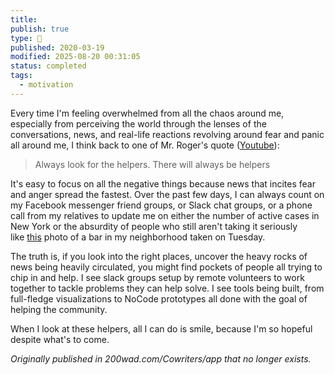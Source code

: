 ```yaml
---
title:
publish: true
type: 🌳
published: 2020-03-19
modified: 2025-08-20 00:31:05
status: completed
tags:
  - motivation
---
```

Every time I'm feeling overwhelmed from all the chaos around me, especially from perceiving the world through the lenses of the conversations, news, and real-life reactions revolving around fear and panic all around me, I think back to one of Mr. Roger's quote ([Youtube](https://www.youtube.com/watch?v=-LGHtc_D328)):

> Always look for the helpers. There will always be helpers

It's easy to focus on all the negative things because news that incites fear and anger spread the fastest. Over the past few days, I can always count on my Facebook messenger friend groups, or Slack chat groups, or a phone call from my relatives to update me on either the number of active cases in New York or the absurdity of people who still aren't taking it seriously like [this](https://twitter.com/jake_bittle/status/1238585779166863360?ref_src=twsrc%5Etfw%7Ctwcamp%5Etweetembed%7Ctwterm%5E1238585779166863360&ref_url=https%3A%2F%2Fny.eater.com%2F2020%2F3%2F14%2F21179790%2Fcoronavirus-nyc-restaurants-alexandria-ocasio-cortez) photo of a bar in my neighborhood taken on Tuesday.

The truth is, if you look into the right places, uncover the heavy rocks of news being heavily circulated, you might find pockets of people all trying to chip in and help. I see slack groups setup by remote volunteers to work together to tackle problems they can help solve. I see tools being built, from full-fledge visualizations to NoCode prototypes all done with the goal of helping the community.

When I look at these helpers, all I can do is smile, because I'm so hopeful despite what's to come.

*Originally published in 200wad.com/Cowriters/app that no longer exists.*